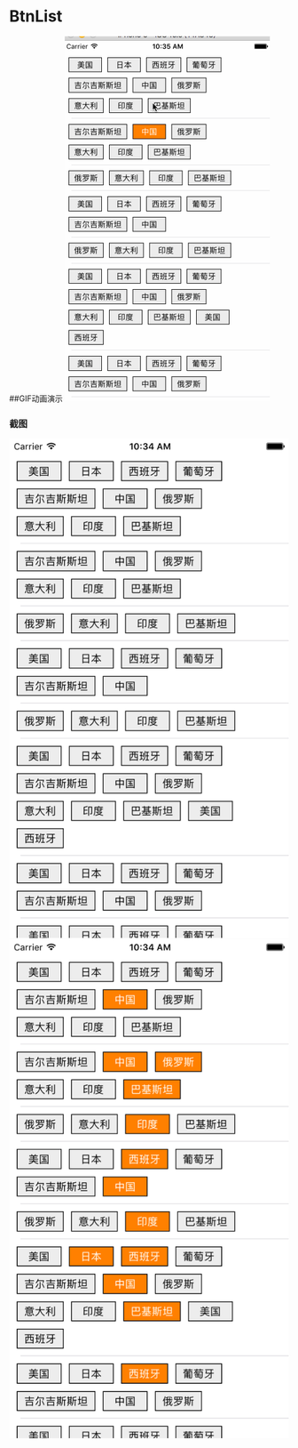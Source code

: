 BtnList
================

##GIF动画演示
![Flipboard playing multiple GIFs](https://github.com/zmXie/BtnList/raw/master/BtnListTests/btnlist.gif)

### 截图
![图片一](https://github.com/zmXie/BtnList/raw/master/BtnListTests/ScreenShot1.png)
![图片二](https://github.com/zmXie/BtnList/raw/master/BtnListTests/ScreenShot2.png)
